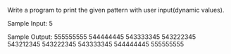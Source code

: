 Write a program to print the given pattern with user input(dynamic values).

Sample Input:
5

Sample Output:
555555555
544444445
543333345
543222345
543212345
543222345
543333345
544444445
555555555
